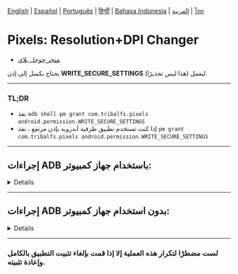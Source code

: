 [English](../../README.md) | [Español](../es/README.md) | [Português](../pt/README.md) | [हिन्दी](../hi/README.md)
| [Bahasa Indonesia](../in/README.md) | [العربية](README.md) | [ไทย](../th/README.md)

# Pixels: Resolution+DPI Changer

* [متجر جوجل بلاي](https://play.google.com/store/apps/details?id=com.tribalfs.pixels)

يحتاج بكسل إلى إذن **WRITE_SECURE_SETTINGS** ليعمل (هذا ليس تجذيرًا).

----------------------

### TL;DR

* نفذ `adb shell pm grant com.tribalfs.pixels android.permission.WRITE_SECURE_SETTINGS`
* إذا كنت تستخدم تطبيق طرفية أندرويد بإذن مرتفع ،
  نفذ `pm grant com.tribalfs.pixels android.permission.WRITE_SECURE_SETTINGS`

----------------------

إجراءات ADB باستخدام جهاز كمبيوتر:
----------------------

<details>

### 1. قم بتمكين وضع المطور في إعدادات الهاتف

<details>

* اذهب إلى _الإعدادات_ > _حول الهاتف_ > _معلومات البرنامج_ وانقر على _رقم الإصدار_ عدة مرات
  حتى يتم تمكين وضع المطور.

  <img src="res/about_phone.jpg" width=320 height=640 alt="حول الهاتف">

</details>

### 2. قم بتمكين تصحيح أخطاء USB

<details>

* اذهب إلى _الإعدادات_ > _خيارات المطور_ (يمكن أن تكون _الإعدادات_ > _النظام_ > _خيارات المطور_ على
  إصدارات أندرويد الأقدم) ، قم بالتمرير لأسفل وابحث عن خيار _تصحيح أخطاء USB_.

  <img src="res/usb_debugging.jpg" width=320 height=640 alt="adb">

#### ملاحظات لبعض الأجهزة مثل MIUI:

* قم بتشغيل _تصحيح أخطاء USB لإعدادات الأمان_ أيضًا إذا كان موجودًا في خيار المطور.

* قم بتشغيل خيار _تعطيل مراقبة الأذونات_ إذا كان موجودًا في خيارات المطور. إعادة التشغيل مطلوبة.

</details>

### 3. قم بتنزيل ADB على جهاز الكمبيوتر الخاص بك

<details>

* قم بتنزيل ADB (platform-tools) على جهاز الكمبيوتر الخاص بك:
  لـ [Windows](https://dl.google.com/android/repository/platform-tools-latest-windows.zip) |
  لـ [Mac](https://dl.google.com/android/repository/platform-tools-latest-darwin.zip) |
  لـ [Linux](https://dl.google.com/android/repository/platform-tools-latest-linux.zip)

* قم باستخراج ملف zip الذي تم تنزيله.

</details>

### 4. انتقل إلى داخل

مجلد `platform-tools` الذي قمت باستخراجه على مستكشف Windows أو Finder (macOS)

### 5. فتح واجهة سطر الأوامر

  <details>

#### بالنسبة لنظام التشغيل Windows: افتح CMD

* اكتب `cmd` في شريط العنوان واضغط على Enter. سيؤدي هذا إلى فتح تطبيق موجه أوامر Windows
  .

![opening_cmd](res/opening_cmd.png)

#### بالنسبة لنظام التشغيل MacOS: افتح Terminal

* ابحث عن `Terminal` من Launchpad وقم بتشغيله.

* قم بتشغيل `sudo -s` واكتب كلمة مرور المستخدم الخاصة بك. **لن تعرض المحطة الطرفية عدد الأحرف التي
  تكتبها ، وستبقى فارغة.**

* قم بتشغيل `export PATH=.:$PATH`

**بدون هذا ، ستحصل على أخطاء `adb: command not found`.**

</details>

### 6. توصيل هاتفك بجهاز الكمبيوتر الخاص بك

  <details>

* سيطالبك هاتفك بـ _السماح بتصحيح أخطاء USB_ إذا كانت هذه هي المرة الأولى التي يتم فيها توصيله في
  وضع تصحيح أخطاء USB
  . انقر فوق _السماح_ أو _موافق_.
* يمكنك تحديد _السماح دائمًا من هذا الكمبيوتر_ (يرجى مراجعة الملاحظة في نهاية
  هذا البرنامج التعليمي حول إبقاء تصحيح أخطاء USB ممكّنًا).

  <img src="res/usb_debugging_prompt.jpg" width=320 height=640 alt="adb prompt">

* تحقق من الاتصال عن طريق إدخال الأمر التالي متبوعًا بإدخال. يجب أن يظهر
  معرف جهازك إذا تم الاتصال بنجاح.

> ```adb devices```

![6](res/adb_devices.png)

#### بالنسبة لنظام التشغيل macOS: ```./adb devices ```

* إذا فشل جهازك في الاتصال بجهاز الكمبيوتر الخاص بك ، فحاول توصيله بمنفذ USB مختلف و / أو
  استخدام كابل بيانات USB مختلف. إذا لم يتم الاتصال بعد ، فمن المحتمل أن يكون جهاز الكمبيوتر الخاص
  بك يفتقد
  برنامج تشغيل USB لهاتفك.
  تحقق [هنا لتنزيل برامج تشغيل USB OEM](https://developer.android.com/studio/run/oem-usb#Drivers).
  بمجرد التثبيت ، أعد تشغيل جهاز الكمبيوتر الخاص بك وأعد الخطوة رقم 6.

</details>

### 7. المنح الفعلي لإذن WRITE_SECURE_SETTINGS لـ Pixels

  <details>

* عند الاتصال بنجاح ، أدخل الأمر التالي واضغط على Enter. يمكنك نسخ الأمر
  أدناه. إذا تم تنفيذ الأمر بشكل صحيح ، فسيعود فارغًا.

> ```adb shell pm grant com.tribalfs.pixels android.permission.WRITE_SECURE_SETTINGS```

* إذا طالب `adb.exe: more than one device/emulator...` ، فنفذ ما يلي بدلاً من ذلك:

>
```adb -s [معرف الجهاز الموضح في الخطوة 6] shell pm grant com.tribalfs.pixels android.permission.WRITE_SECURE_SETTINGS```

![6](res/write_secure_settings.png)

#### بالنسبة لنظام التشغيل macOS:

```./adb shell pm grant com.tribalfs.pixels android.permission.WRITE_SECURE_SETTINGS ```

#### ملاحظة لأجهزة MIUI و OnePlus وبعض الأجهزة الأخرى

إذا حصلت على خطأ `java.lang.SecurityException: grantRuntimePermission` ، فاتبع الخطوات التالية:

1. اذهب إلى _الإعدادات_ > _خيارات المطور_ (يمكن أن تكون _الإعدادات_ > _النظام_ > _خيارات المطور_
2. قم بالتمرير لأسفل وقم بتمكين **تصحيح أخطاء USB (إعدادات الأمان)**
3. إذا ظهر أي _حوار تحذير_ ، فاتبع خطواته للمتابعة.
4. أعد تشغيل جهازك وحاول خطوات القسم 7 مرة أخرى.

**هذا كل شيء!**
</details>

#### يمكنك الآن تعطيل إعدادات تصحيح أخطاء USB

* **هام**: احتفظ بتمكين تصحيح أخطاء USB إذا كنت ترغب في تجربة دقة شاشة غريبة على
  جهازك قد تتسبب في تعطل النظام. يجب تحديد _السماح دائمًا من هذا الكمبيوتر_ في
  الخطوة 6. أوامر ADB لإعادة ضبط دقة الشاشة: `adb shell wm size reset`
  و `adb shell wm density reset`.

* إذا لم تكن بحاجة إلى تصحيح أخطاء USB ، فيمكنك الآن تعطيل إعدادات تصحيح أخطاء USB لتجنب
  الوصول غير المرغوب فيه المحتمل.

* اذهب إلى _الإعدادات_ > _خيارات المطور_ ، قم بالتمرير لأسفل صفحة و **عطّل** خيار _تصحيح أخطاء USB_
  .

----------------------
[دليل الفيديو](https://youtu.be/hKxc8wqanxA)

</details>

----------------------

إجراءات ADB بدون استخدام جهاز كمبيوتر:
----------------------
<details>

## الخيارات المتاحة

### 🟢 الخيار 1

يمكنك تثبيت [Shizuku](https://play.google.com/store/apps/details?id=moe.shizuku.privileged.api)  
وتفعيله باتباع دليل الإعداد الخاص به.  
بعد ذلك، يمكنك العودة إلى تطبيق _Pixels_ لمنحه الأذونات عن طريق تطبيق دقة الشاشة.

---

### 🟣 الخيار 2

يمكنك تثبيت [LADB](https://github.com/tribalfs/LADB/releases)، واتباع دليل الإعداد الخاص به،  
ثم تنفيذ الأمر التالي:

```pm grant com.tribalfs.pixels android.permission.WRITE_SECURE_SETTINGS```

⚠️ ملاحظات

يتطلب هذا الاتصال بشبكة Wi-Fi.

إذا ظهرت رسالة الخطأ java.lang.SecurityException، تحقق من الملاحظات في الخطوة 2 أعلاه.

مهم: أحيانًا يحتاج LADB إلى عدة محاولات حتى يعمل، وقد لا يعمل على جميع الأجهزة.

</details>



----------------------

### لست مضطرًا لتكرار هذه العملية إلا إذا قمت بإلغاء تثبيت التطبيق بالكامل وإعادة تثبيته.


